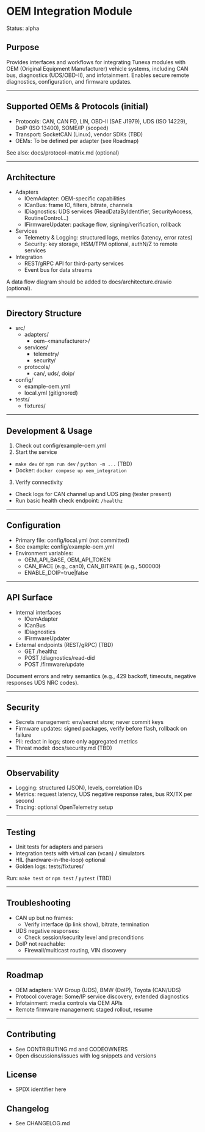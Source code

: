# OEM Integration Module

Status: alpha

## Purpose

Provides interfaces and workflows for integrating Tunexa modules with OEM (Original Equipment Manufacturer) vehicle systems, including CAN bus, diagnostics (UDS/OBD-II), and infotainment. Enables secure remote diagnostics, configuration, and firmware updates.

---

## Supported OEMs &amp; Protocols (initial)

- Protocols: CAN, CAN FD, LIN, OBD-II (SAE J1979), UDS (ISO 14229), DoIP (ISO 13400), SOME/IP (scoped)
- Transport: SocketCAN (Linux), vendor SDKs (TBD)
- OEMs: To be defined per adapter (see Roadmap)

See also: docs/protocol-matrix.md (optional)

---

## Architecture

- Adapters
  - IOemAdapter: OEM-specific capabilities
  - ICanBus: frame IO, filters, bitrate, channels
  - IDiagnostics: UDS services (ReadDataByIdentifier, SecurityAccess, RoutineControl…)
  - IFirmwareUpdater: package flow, signing/verification, rollback
- Services
  - Telemetry &amp; Logging: structured logs, metrics (latency, error rates)
  - Security: key storage, HSM/TPM optional, authN/Z to remote services
- Integration
  - REST/gRPC API for third-party services
  - Event bus for data streams

A data flow diagram should be added to docs/architecture.drawio (optional).

---

## Directory Structure

- src/
  - adapters/
    - oem-&lt;manufacturer&gt;/
  - services/
    - telemetry/
    - security/
  - protocols/
    - can/, uds/, doip/
- config/
  - example-oem.yml
  - local.yml (gitignored)
- tests/
  - fixtures/

---

## Development &amp; Usage

1) Check out config/example-oem.yml
2) Start the service
  - `make dev` or `npm run dev` / `python -m ...` (TBD)
- Docker: `docker compose up oem_integration`

3) Verify connectivity
- Check logs for CAN channel up and UDS ping (tester present)
- Run basic health check endpoint: `/healthz`

---

## Configuration

- Primary file: config/local.yml (not committed)
- See example: config/example-oem.yml
- Environment variables:
  - OEM_API_BASE, OEM_API_TOKEN
  - CAN_IFACE (e.g., can0), CAN_BITRATE (e.g., 500000)
  - ENABLE_DOIP=true|false

---

## API Surface

- Internal interfaces
  - IOemAdapter
  - ICanBus
  - IDiagnostics
  - IFirmwareUpdater
- External endpoints (REST/gRPC) (TBD)
  - GET /healthz
  - POST /diagnostics/read-did
  - POST /firmware/update

Document errors and retry semantics (e.g., 429 backoff, timeouts, negative responses UDS NRC codes).

---

## Security

- Secrets management: env/secret store; never commit keys
- Firmware updates: signed packages, verify before flash, rollback on failure
- PII: redact in logs; store only aggregated metrics
- Threat model: docs/security.md (TBD)

---

## Observability

- Logging: structured (JSON), levels, correlation IDs
- Metrics: request latency, UDS negative response rates, bus RX/TX per second
- Tracing: optional OpenTelemetry setup

---

## Testing

- Unit tests for adapters and parsers
- Integration tests with virtual can (vcan) / simulators
- HIL (hardware-in-the-loop) optional
- Golden logs: tests/fixtures/

Run: `make test` or `npm test` / `pytest` (TBD)

---

## Troubleshooting

- CAN up but no frames:
  - Verify interface (ip link show), bitrate, termination
- UDS negative responses:
  - Check session/security level and preconditions
- DoIP not reachable:
  - Firewall/multicast routing, VIN discovery

---

## Roadmap

- OEM adapters: VW Group (UDS), BMW (DoIP), Toyota (CAN/UDS)
- Protocol coverage: Some/IP service discovery, extended diagnostics
- Infotainment: media controls via OEM APIs
- Remote firmware management: staged rollout, resume

---

## Contributing

- See CONTRIBUTING.md and CODEOWNERS
- Open discussions/issues with log snippets and versions

## License

- SPDX identifier here

## Changelog

- See CHANGELOG.md
